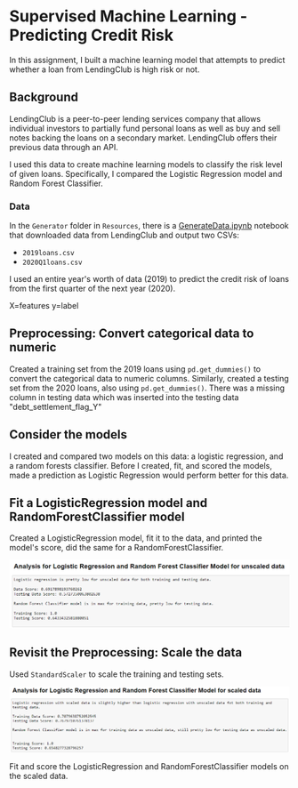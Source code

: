# Supervised Machine Learning - Predicting Credit Risk

In this assignment, I built a machine learning model that attempts to predict whether a loan from LendingClub is high risk or not. 

## Background

LendingClub is a peer-to-peer lending services company that allows individual investors to partially fund personal loans as well as buy and sell notes backing the loans on a secondary market. LendingClub offers their previous data through an API.

I used this data to create machine learning models to classify the risk level of given loans. Specifically, I compared the Logistic Regression model and Random Forest Classifier.

### Data

In the `Generator` folder in `Resources`, there is a [GenerateData.ipynb](/Resources/Generator/GenerateData.ipynb) notebook that downloaded data from LendingClub and output two CSVs: 

* `2019loans.csv`
* `2020Q1loans.csv`

I used an entire year's worth of data (2019) to predict the credit risk of loans from the first quarter of the next year (2020).

X=features
y=label 


## Preprocessing: Convert categorical data to numeric

Created a training set from the 2019 loans using `pd.get_dummies()` to convert the categorical data to numeric columns. Similarly, created a testing set from the 2020 loans, also using `pd.get_dummies()`. There was a missing column in testing data which was inserted into the testing data "debt_settlement_flag_Y" 

## Consider the models

I created and compared two models on this data: a logistic regression, and a random forests classifier. Before I created, fit, and scored the models, made a prediction as Logistic Regression would perform better for this data. 

## Fit a LogisticRegression model and RandomForestClassifier model

Created a LogisticRegression model, fit it to the data, and printed the model's score, did the same for a RandomForestClassifier. 

![Unscaled data ](images/Unscaleddata.png)


## Revisit the Preprocessing: Scale the data

Used `StandardScaler` to scale the training and testing sets. 

![scaled data ](images/scaleddata.png)


Fit and score the LogisticRegression and RandomForestClassifier models on the scaled data. 
